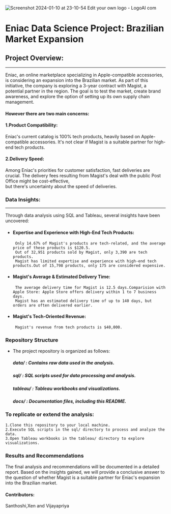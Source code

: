 ![Screenshot 2024-01-10 at 23-10-54 Edit your own logo - LogoAI com](https://github.com/WBSprojects/My-Fisrt-Project/assets/156209218/7d43c452-40e9-4573-9dc6-9e89eaf08cfb)
#  Eniac Data Science Project: Brazilian Market Expansion

## Project Overview:

------------
Eniac, an online marketplace specializing in Apple-compatible accessories, is considering an expansion into the Brazilian market. As part of this initiative, the company is exploring a 3-year contract with Magist, a potential partner in the region. The goal is to test the market, create brand awareness, and explore the option of setting up its own supply chain management.

#### However there are two main concerns:
####  1.Product Compatibility:               
Eniac's current catalog is 100% tech products, heavily based on Apple-compatible accessories.
It's not clear if Magist is a suitable partner for high-end tech products.
#### 2.Delivery Speed:
   Among Eniac's priorities for customer satisfaction, fast deliveries are crucial.
   The delivery fees resulting from Magist's deal with the public Post Office might be cost-effective,    
   but there's uncertainty about the speed of deliveries.

### Data Insights:

------------
Through data analysis using SQL and Tableau, several insights have been uncovered:

  -  #### Expertise and Experience  with High-End Tech Products: 
          Only 14.67% of Magist's products are tech-related, and the average price of these products is $120.5. 
          Out of 32,951 products sold by Magist, only 3,390 are tech products.
          Magist has limited expertise and experience with high-end tech products.Out of 15,798 products, only 175 are considered expensive.
-    #### Magist's Average & Estimated Delivery Time: 
          The average delivery time for Magist is 12.5 days.Comparision with Apple Store: Apple Store offers delivery within 1 to 7 business days.
          Magist has an estimated delivery time of up to 140 days, but orders are often delivered earlier.
-    #### Magist's Tech-Oriented Revenue:
          Magist's revenue from tech products is $40,000.


 ### Repository Structure

- The project repository is organized as follows:

    ##### data/      : Contains raw data used in the analysis.
    ##### sql/        :   SQL scripts used for data processing and analysis.
    ##### tableau/    : Tableau workbooks and visualizations.
    ##### docs/      : Documentation files, including this README.

### To replicate or extend the analysis:

    1.Clone this repository to your local machine.
    2.Execute SQL scripts in the sql/ directory to process and analyze the data.
    3.Open Tableau workbooks in the tableau/ directory to explore visualizations.

### Results and Recommendations

The final analysis and recommendations will be documented in a detailed report. Based on the insights gained, we will provide a conclusive answer to the question of whether Magist is a suitable partner for Eniac's expansion into the Brazilian market.

#### Contributors:   
   Santhoshi,Xen and Vijayapriya


